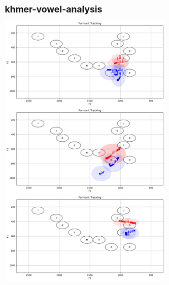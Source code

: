 # khmer-vowel-analysis


![Image1](https://github.com/vulture0902/khmer-vowel-analysis/blob/main/fig/video1_men.png)
![Image2](https://github.com/vulture0902/khmer-vowel-analysis/blob/main/fig/video2_women.png)
![Image3](https://github.com/vulture0902/khmer-vowel-analysis/blob/main/fig/video3_men.png)
